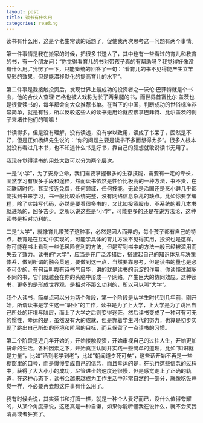 ```yaml
---
layout: post
title: 读书有什么用
categories: reading
---
```


读书有什么用，这是个老生常谈的话题了，促使我再次思考这一问题有两个事情。

第一件事情是我在搬家的时候，把很多书送人了，其中也有一些看过的育儿和教育的书，有一个朋友问：“你觉得看育儿的书对带孩子真的有帮助吗？我觉得好像没有什么用。”我愣了一下，只能笼统的回答了一句：“看育儿的书不见得能产生立竿见影的效果，但是能潜移默化的提高育儿的水平”。

第二件事是我接触投资后，发现世界上最成功的投资者之一沃伦·巴菲特就是个书虫，他的合伙人查理·芒格也被人戏称为长了两条腿的书，而世界首富比尔·盖茨也是很爱读书的，每年都会向大众推荐书单。在当下的中国，判断成功的世俗标准非常简单，就是有钱，所以反驳这些人的读书无用论就应该拿巴菲特、比尔盖茨的例子来堵住他们的嘴嘛！

书读得多，但是没有理解，没有读透，没有学以致用，读成了书呆子，固然是不好，但是正如杨绛先生说的：“你的问题主要是读书不多而想得太多”。很多人根本就没有看过几本书，也不知道什么书是好书，靠自己的臆想就敢说读书无用了。

我现在觉得读书的用处大致可以分为两个层次。

一是“小学”，为了安身立命，我们需要掌握很多的生存技能，需要有一定的专长，固然学习有很多手段和途径，然而读书依然是性价比极高的一种方法，书不贵，在互联网时代，甚至接近免费，任何领域，任何技能，无论是治国还是烹小鲜几乎都能找到书来学习，书一般比较系统完整，没有网络信息杂乱的缺点。比如你要学编程，除了实践写代码，必然是要看很多书的，又比如投资股市，不系统的看几本书就进场的，凶多吉少。之所以说这些是“小学”，可能更多的还是在说方法论，这种读书是相对功利的。

二是“大学”，就像育儿带孩子这种事，必然是因人而异的，每个孩子都有自己的特点，教育是在互动中实现的，可能学具体的育儿方法不见得实用，投资也是这样，你可能在书上看到一些低风险套利的方法，但是写到书中的方法一般已经被滥用而失去了效力。读书的“大学”，应当是在广泛涉猎后，搭建起自己的知识体系与决策体系，做到所谓的融会贯通，要做到这一点，当然要靠思考，但是读书的量也是必不可少的，有句话叫腹有诗书气自华，讲的就是读书的沉淀的作用，你读懂过越多不同的书，它们就越会在你的头脑中形成一个网络，产生巨大的协同效应。这种读书，更多的是形成世界观，是相对不那么功利的，所以可以叫“大学”。

我个人读书，简单点可以分为两个阶段，第一个阶段是从学生时代到几年前，刚开始，所谓读书是学生这一“职业"的工作，读书是为了上大学，上大学是为了跳出自己所处的环境与阶层，而上了大学之后则变得迷茫，然后读书变成了一种可有可无的惯性，幸运的是，虽然没有大的成就，但是靠着学生时代的努力，也算是初步实现了跳出自己所处的环境和阶层的目标，而且保留了一点读书的习惯。

第二个阶段是近几年开始的，开始接触投资，开始审视自己的过往人生，开始更加拼命的生活，各种因素之下，开始真正认同并实践一些简单的道理，比如”知识就是力量“，比如”活到老学到老“，比如”朝闻道夕死可矣“，这些话开始不再是一些橱窗里的口号，而是慢慢变成自己的信念，而且幸运的是，在执行这些信念的过程中，获得了大大小小的成功，尽管进步的速度还很慢，但是感觉走上了正确的轨道，在这种心态下，读书会越来越成为工作生活中非常自然的一部分，就像吃饭睡觉一样，不必要再去想这件事有什么用了。

我有时候会说，其实读书和打牌一样，就是一种个人爱好而已，没什么值得夸耀的，从某个角度来说，这还真是一种自谦，如果你能听懂我在说什么，就不会笑我清高或者狂妄了。